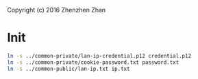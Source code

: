 Copyright (c) 2016 Zhenzhen Zhan

# Init

```bash
ln -s ../common-private/lan-ip-credential.p12 credential.p12
ln -s ../common-private/cookie-password.txt password.txt
ln -s ../common-public/lan-ip.txt ip.txt
```
